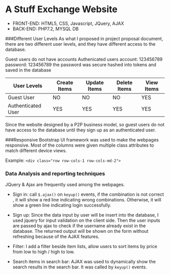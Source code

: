 # A Stuff Exchange Website
* FRONT-END: HTML5, CSS, Javascript, JQuery, AJAX
* BACK-END: PHP7.2, MYSQL DB

###Different User Levels
As what I proposed in project proposal document, there are two different
user levels, and they have different access to the database.

Guest users do not have accounts
Authenicated users account: 123456789
password: 123456789
the password was secure hashed into tokens and saved in the database

|User Levels  | Create Items | Update Items   | Delete Items | View Items|
|---|---|---|---|---|
| Guest User  | NO  | NO  | NO  | YES |
| Authenticated User  | YES  | YES  | YES  | YES|

Since the website designed by a P2P business model, so guest users do not have
access to the database until they sign up as an authenticated user.

###Responsive
Bootstrap UI framework was used to make the webpages responsive. Most of the
columns were given multiple class attributes to match different device views.

Example: `<div class="row row-cols-1 row-cols-md-2"> `


### Data Analysis and reporting techniques
JQuery & Ajax are frequently used among the webpages.
- Sign in: call `$.ajax()` on `keyup()` events, if the combination is not correct
, it will show a red line indicating wrong combinations. Otherwise,
it will show a green line indicating login successfully.

- Sign up: Since the data input by user will be insert into the database, I used jquery for 
input validation on the client side. Then the user inputs are passed by ajax to check if the username
already exist in the database. The returned output will be shown on the form without refreshing
because of the AJAX features.

- Filter: I add a filter beside item lists, allow users to sort items by price
from low to high / high to low. 

- Search items in search bar: AJAX was used to dynamically show the search results
in the search bar. It was called by `keyup()` events.



